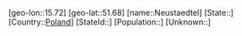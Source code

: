﻿---
location: [51.68,15.72]
type: City
tags:
- geo/City


SpocWebEntityId: 32869
isDeleted: false
confidential: public

---
[geo-lon::15.72]
[geo-lat::51.68]
[name::Neustaedtel]
[State::]
[Country::[Poland](geo/Continent/Europe/Poland.md)]
[StateId::]
[Population::]
[Unknown::]

